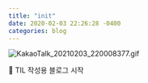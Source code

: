 ```yaml
---
title: "init"
date: 2020-02-03 22:26:28 -0400
categories: blog
---
```


![KakaoTalk_20210203_220008377.gif](./blog/KakaoTalk_20210203_220008377.gif)

📒 TIL 작성용 블로그 시작
